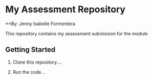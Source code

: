 # My Assessment Repository

**By: Jenny Isabelle Formentera 

This repository contains my assessment submission for the module

## Getting Started

1. Clone this repository....

2. Run the code...
